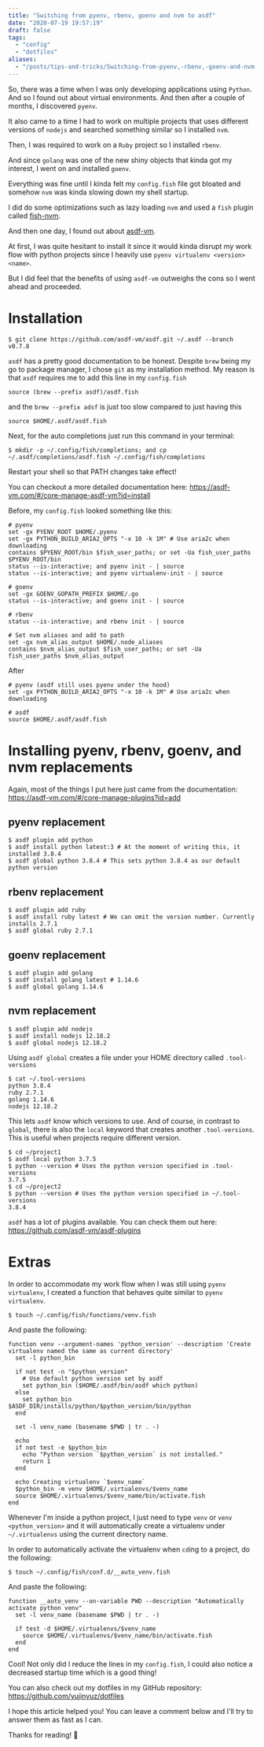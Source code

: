 ```yaml
---
title: "Switching from pyenv, rbenv, goenv and nvm to asdf"
date: "2020-07-19 19:57:19"
draft: false
tags:
  - "config"
  - "dotfiles"
aliases:
  - "/posts/tips-and-tricks/Switching-from-pyenv,-rbenv,-goenv-and-nvm-to-asdf"
---
```


So, there was a time when I was only developing applications using `Python`. And so I found out about virtual environments.
And then after a couple of months, I discovered `pyenv`.

It also came to a time I had to work on multiple projects that uses different versions of `nodejs` and searched something similar
so I installed `nvm`.

Then, I was required to work on a `Ruby` project so I installed `rbenv`.

And since `golang` was one of the new shiny objects that kinda got my interest, I went on and installed `goenv`.

Everything was fine until I kinda felt my `config.fish` file got bloated and somehow `nvm` was kinda slowing down my shell startup.

I did do some optimizations such as lazy loading `nvm` and used a `fish` plugin called [fish-nvm](https://github.com/FabioAntunes/fish-nvm).

And then one day, I found out about [asdf-vm](https://google.com).

At first, I was quite hesitant to install it since it would kinda disrupt my work flow with python projects since I heavily use `pyenv virtualenv <version> <name>`.

But I did feel that the benefits of using `asdf-vm` outweighs the cons so I went ahead and proceeded.

# Installation

```
$ git clone https://github.com/asdf-vm/asdf.git ~/.asdf --branch v0.7.8
```

`asdf` has a pretty good documentation to be honest. Despite `brew` being my go to package manager, I chose `git` as my installation method.
My reason is that `asdf` requires me to add this line in my `config.fish`

```
source (brew --prefix asdf)/asdf.fish
```
and the `brew --prefix adsf` is just too slow compared to just having this

```shell
source $HOME/.asdf/asdf.fish
```

Next, for the auto completions just run this command in your terminal:

```shell
$ mkdir -p ~/.config/fish/completions; and cp ~/.asdf/completions/asdf.fish ~/.config/fish/completions
```

Restart your shell so that PATH changes take effect!

You can checkout a more detailed documentation here: https://asdf-vm.com/#/core-manage-asdf-vm?id=install


Before, my `config.fish` looked something like this:

```shell
# pyenv
set -gx PYENV_ROOT $HOME/.pyenv
set -gx PYTHON_BUILD_ARIA2_OPTS "-x 10 -k 1M" # Use aria2c when downloading
contains $PYENV_ROOT/bin $fish_user_paths; or set -Ua fish_user_paths $PYENV_ROOT/bin
status --is-interactive; and pyenv init - | source
status --is-interactive; and pyenv virtualenv-init - | source

# goenv
set -gx GOENV_GOPATH_PREFIX $HOME/.go
status --is-interactive; and goenv init - | source

# rbenv
status --is-interactive; and rbenv init - | source

# Set nvm aliases and add to path
set -gx nvm_alias_output $HOME/.node_aliases
contains $nvm_alias_output $fish_user_paths; or set -Ua fish_user_paths $nvm_alias_output
```

After

```shell
# pyenv (asdf still uses pyenv under the hood)
set -gx PYTHON_BUILD_ARIA2_OPTS "-x 10 -k 1M" # Use aria2c when downloading

# asdf
source $HOME/.asdf/asdf.fish
```

# Installing pyenv, rbenv, goenv, and nvm replacements

Again, most of the things I put here just came from the documentation: https://asdf-vm.com/#/core-manage-plugins?id=add

## pyenv replacement

```shell
$ asdf plugin add python
$ asdf install python latest:3 # At the moment of writing this, it installed 3.8.4
$ asdf global python 3.8.4 # This sets python 3.8.4 as our default python version
```

## rbenv replacement

```shell
$ asdf plugin add ruby
$ asdf install ruby latest # We can omit the version number. Currently installs 2.7.1
$ asdf global ruby 2.7.1
```

## goenv replacement

```shell
$ asdf plugin add golang
$ asdf install golang latest # 1.14.6
$ asdf global golang 1.14.6
```
## nvm replacement

```shell
$ asdf plugin add nodejs
$ asdf install nodejs 12.18.2
$ asdf global nodejs 12.18.2
```

Using `asdf global` creates a file under your HOME directory called `.tool-versions`

```shell
$ cat ~/.tool-versions
python 3.8.4
ruby 2.7.1
golang 1.14.6
nodejs 12.18.2
```

This lets `asdf` know which versions to use. And of course, in contrast to `global`,
there is also the `local` keyword that creates another `.tool-versions`.
This is useful when projects require different version.

```shell
$ cd ~/project1
$ asdf local python 3.7.5
$ python --version # Uses the python version specified in .tool-versions
3.7.5
$ cd ~/project2
$ python --version # Uses the python version specified in ~/.tool-versions
3.8.4
```

`asdf` has a lot of plugins available. You can check them out here: https://github.com/asdf-vm/asdf-plugins

# Extras

In order to accommodate my work flow when I was still using `pyenv virtualenv`,
I created a function that behaves quite similar to `pyenv virtualenv`.

```shell
$ touch ~/.config/fish/functions/venv.fish
```

And paste the following:

```shell
function venv --argument-names 'python_version' --description 'Create virtualenv named the same as current directory'
  set -l python_bin

  if not test -n "$python_version"
    # Use default python version set by asdf
    set python_bin ($HOME/.asdf/bin/asdf which python)
  else
    set python_bin $ASDF_DIR/installs/python/$python_version/bin/python
  end

  set -l venv_name (basename $PWD | tr . -)

  echo
  if not test -e $python_bin
    echo "Python version `$python_version` is not installed."
    return 1
  end

  echo Creating virtualenv `$venv_name`
  $python_bin -m venv $HOME/.virtualenvs/$venv_name
  source $HOME/.virtualenvs/$venv_name/bin/activate.fish
end

```


Whenever I'm inside a python project, I just need to type `venv` or `venv <python_version>`
and it will automatically create a virtualenv under `~/.virtualenvs` using the current directory name.

In order to automatically activate the virtualenv when `cd`ing to a project, do the following:

```shell
$ touch ~/.config/fish/conf.d/__auto_venv.fish
```

And paste the following:

```shell
function __auto_venv --on-variable PWD --description "Automatically activate python venv"
  set -l venv_name (basename $PWD | tr . -)

  if test -d $HOME/.virtualenvs/$venv_name
    source $HOME/.virtualenvs/$venv_name/bin/activate.fish
  end
end
```

Cool! Not only did I reduce the lines in my `config.fish`, I could also notice a decreased startup time which is a good thing!

You can also check out my dotfiles in my GitHub repository: https://github.com/yujinyuz/dotfiles

I hope this article helped you! You can leave a comment below and I'll try to answer them as fast as I can.

Thanks for reading! 🎉
